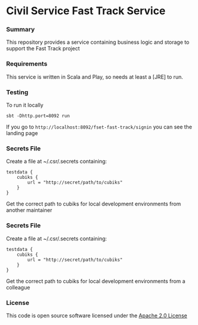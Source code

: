 # Civil Service Fast Track Service

### Summary
This repository provides a service containing business logic and storage to support the Fast Track project

### Requirements
This service is written in Scala and Play, so needs at least a [JRE] to run.

### Testing
To run it locally
	
	sbt -Dhttp.port=8092 run
	

If you go to `http://localhost:8092/fset-fast-track/signin` you can see the landing page

### Secrets File

Create a file at ~/.csr/.secrets containing:

    testdata {
        cubiks {
            url = "http://secret/path/to/cubiks"
        }
    }

Get the correct path to cubiks for local development environments from another maintainer

### Secrets File

Create a file at ~/.csr/.secrets containing:

    testdata {
        cubiks {
            url = "http://secret/path/to/cubiks"
        }
    }

Get the correct path to cubiks for local development environments from a colleague

### License

This code is open source software licensed under the [Apache 2.0 License]("http://www.apache.org/licenses/LICENSE-2.0.html")
